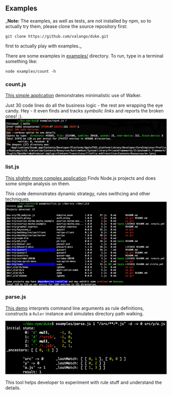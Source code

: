 ## Examples

_**Note:** The examples, as well as tests, are not installed by npm,
so to actually try them, please clone the source repository first:
```
git clone https://github.com/valango/duke.git
```
first to actually play with examples._

There are some examples in [examples/](../examples) directory.
To run, type in a terminal something like:
```shell script
node examples/count -h
```

### count.js
[This simple application](../examples/count.js)
demonstrates minimalistic use of Walker.

Just 30 code lines do all the business logic - the rest are wrapping the eye candy.
Hey - it even finds and tracks _symbolic links_ and reports the broken ones! ;).
![](https://github.com/valango/duke/blob/master/assets/counts.png)

### list.js
[This slightly more complex application](../examples/list.js)
Finds Node.js projects and does some simple analysis on them. 

This code demonstrates dynamic strategy, rules swithcing and other techniques.
![](https://github.com/valango/duke/blob/master/assets/list.png)

### parse.js
[This demo](../examples/parse.js)
interprets command line arguments as rule definitions,
constructs a `Ruler` instance and simulates directory path walking.

![](https://github.com/valango/duke/blob/master/assets/parse.png)

This tool helps developer to experiment with rule stuff and understand the details.
